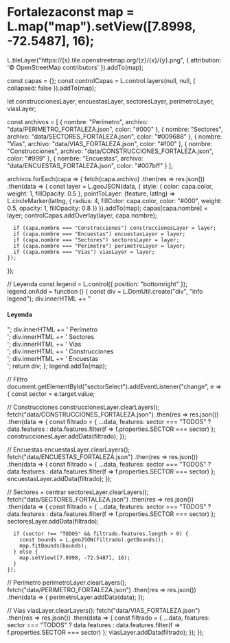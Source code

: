 # Fortalezaconst map = L.map("map").setView([7.8998, -72.5487], 16);

L.tileLayer("https://{s}.tile.openstreetmap.org/{z}/{x}/{y}.png", {
  attribution: '© OpenStreetMap contributors'
}).addTo(map);

const capas = {};
const controlCapas = L.control.layers(null, null, { collapsed: false }).addTo(map);

let construccionesLayer, encuestasLayer, sectoresLayer, perimetroLayer, viasLayer;

const archivos = [
  { nombre: "Perímetro", archivo: "data/PERIMETRO_FORTALEZA.json", color: "#000" },
  { nombre: "Sectores", archivo: "data/SECTORES_FORTALEZA.json", color: "#009688" },
  { nombre: "Vías", archivo: "data/VIAS_FORTALEZA.json", color: "#f00" },
  { nombre: "Construcciones", archivo: "data/CONSTRUCCIONES_FORTALEZA.json", color: "#999" },
  { nombre: "Encuestas", archivo: "data/ENCUESTAS_FORTALEZA.json", color: "#007bff" }
];

archivos.forEach(capa => {
  fetch(capa.archivo)
    .then(res => res.json())
    .then(data => {
      const layer = L.geoJSON(data, {
        style: { color: capa.color, weight: 1, fillOpacity: 0.5 },
        pointToLayer: (feature, latlng) => L.circleMarker(latlng, {
          radius: 4,
          fillColor: capa.color,
          color: "#000",
          weight: 0.5,
          opacity: 1,
          fillOpacity: 0.8
        })
      }).addTo(map);
      capas[capa.nombre] = layer;
      controlCapas.addOverlay(layer, capa.nombre);

      if (capa.nombre === "Construcciones") construccionesLayer = layer;
      if (capa.nombre === "Encuestas") encuestasLayer = layer;
      if (capa.nombre === "Sectores") sectoresLayer = layer;
      if (capa.nombre === "Perímetro") perimetroLayer = layer;
      if (capa.nombre === "Vías") viasLayer = layer;
    });
});

// Leyenda
const legend = L.control({ position: "bottomright" });
legend.onAdd = function () {
  const div = L.DomUtil.create("div", "info legend");
  div.innerHTML += "<h4>Leyenda</h4>";
  div.innerHTML += '<i style="background: #000"></i> Perímetro<br>';
  div.innerHTML += '<i style="background: #009688"></i> Sectores<br>';
  div.innerHTML += '<i style="background: #f00"></i> Vías<br>';
  div.innerHTML += '<i style="background: #999"></i> Construcciones<br>';
  div.innerHTML += '<i style="background: #007bff"></i> Encuestas<br>';
  return div;
};
legend.addTo(map);

// Filtro
document.getElementById("sectorSelect").addEventListener("change", e => {
  const sector = e.target.value;

  // Construcciones
  construccionesLayer.clearLayers();
  fetch("data/CONSTRUCCIONES_FORTALEZA.json")
    .then(res => res.json())
    .then(data => {
      const filtrado = {
        ...data,
        features: sector === "TODOS" ? data.features :
          data.features.filter(f => f.properties.SECTOR === sector)
      };
      construccionesLayer.addData(filtrado);
    });

  // Encuestas
  encuestasLayer.clearLayers();
  fetch("data/ENCUESTAS_FORTALEZA.json")
    .then(res => res.json())
    .then(data => {
      const filtrado = {
        ...data,
        features: sector === "TODOS" ? data.features :
          data.features.filter(f => f.properties.SECTOR === sector)
      };
      encuestasLayer.addData(filtrado);
    });

  // Sectores + centrar
  sectoresLayer.clearLayers();
  fetch("data/SECTORES_FORTALEZA.json")
    .then(res => res.json())
    .then(data => {
      const filtrado = {
        ...data,
        features: sector === "TODOS" ? data.features :
          data.features.filter(f => f.properties.SECTOR === sector)
      };
      sectoresLayer.addData(filtrado);

      if (sector !== "TODOS" && filtrado.features.length > 0) {
        const bounds = L.geoJSON(filtrado).getBounds();
        map.fitBounds(bounds);
      } else {
        map.setView([7.8998, -72.5487], 16);
      }
    });

  // Perímetro
  perimetroLayer.clearLayers();
  fetch("data/PERIMETRO_FORTALEZA.json")
    .then(res => res.json())
    .then(data => {
      perimetroLayer.addData(data);
    });

  // Vías
  viasLayer.clearLayers();
  fetch("data/VIAS_FORTALEZA.json")
    .then(res => res.json())
    .then(data => {
      const filtrado = {
        ...data,
        features: sector === "TODOS" ? data.features :
          data.features.filter(f => f.properties.SECTOR === sector)
      };
      viasLayer.addData(filtrado);
    });
});
